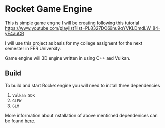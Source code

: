 # Rocket Game Engine

This is simple game engine I will be creating following this tutorial https://www.youtube.com/playlist?list=PL8327DO66nu9qYVKLDmdLW_84-yE4auCR

I will use this project as basis for my college assigment for the next semester in FER University.

Game engine will 3D engine written in using C++ and Vulkan.

## Build

To build and start Rocket engine you will need to install three dependencies
1. `Vulkan SDK`
2. `GLFW`
3. `GLM`

More information about installation of above mentioned dependenices can be found [here](https://vulkan-tutorial.com/Development_environmen).